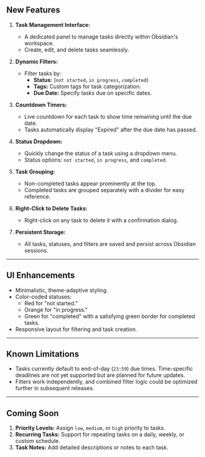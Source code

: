 ## **New Features**
1. **Task Management Interface:**
   - A dedicated panel to manage tasks directly within Obsidian's workspace.
   - Create, edit, and delete tasks seamlessly.

2. **Dynamic Filters:**
   - Filter tasks by:
     - **Status:** (`not started`, `in progress`, `completed`)
     - **Tags:** Custom tags for task categorization.
     - **Due Date:** Specify tasks due on specific dates.

3. **Countdown Timers:**
   - Live countdown for each task to show time remaining until the due date.
   - Tasks automatically display "Expired" after the due date has passed.

4. **Status Dropdown:**
   - Quickly change the status of a task using a dropdown menu.
   - Status options: `not started`, `in progress`, and `completed`.

5. **Task Grouping:**
   - Non-completed tasks appear prominently at the top.
   - Completed tasks are grouped separately with a divider for easy reference.

6. **Right-Click to Delete Tasks:**
   - Right-click on any task to delete it with a confirmation dialog.

7. **Persistent Storage:**
   - All tasks, statuses, and filters are saved and persist across Obsidian sessions.

---

## **UI Enhancements**
- Minimalistic, theme-adaptive styling.
- Color-coded statuses:
  - Red for "not started."
  - Orange for "in progress."
  - Green for "completed" with a satisfying green border for completed tasks.
- Responsive layout for filtering and task creation.

---

## **Known Limitations**
- Tasks currently default to end-of-day (`23:59`) due times. Time-specific deadlines are not yet supported but are planned for future updates.
- Filters work independently, and combined filter logic could be optimized further in subsequent releases.

---

## **Coming Soon**
1. **Priority Levels:** Assign `low`, `medium`, or `high` priority to tasks.
2. **Recurring Tasks:** Support for repeating tasks on a daily, weekly, or custom schedule.
3. **Task Notes:** Add detailed descriptions or notes to each task.
